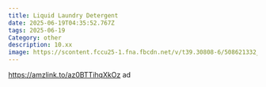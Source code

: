 ```yaml
---
title: Liquid Laundry Detergent
date: 2025-06-19T04:35:52.767Z
tags: 2025-06-19
Category: other
description: 10.xx
image: https://scontent.fccu25-1.fna.fbcdn.net/v/t39.30808-6/508621332_10162622884204666_6686103834297272455_n.jpg?stp=cp6_dst-jpg_p552x414_tt6&_nc_cat=105&ccb=1-7&_nc_sid=aa7b47&_nc_ohc=aPXPFeA27LUQ7kNvwHCyi9O&_nc_oc=AdnmphulCOnH_7ZZ_fdVD99JmVR6Qp_vma4QUwLjEhRNDJOCx82BmR2hCzkJ1kPKZ78&_nc_zt=23&_nc_ht=scontent.fccu25-1.fna&_nc_gid=qgy6zu0OUkDQgQzi5N31TQ&oh=00_AfP9dHa3k9G0ftK1FDf5hSeRIDUoi7ec3gizBaD3yRqhCA&oe=68596014
---
```

https://amzlink.to/az0BTTihqXkOz ad